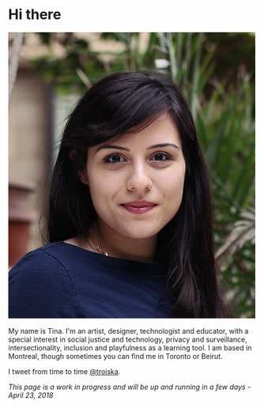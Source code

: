 # Hi there

![image](https://github.com/troiska/my-website/blob/master/portrait.png)

My name is Tina. I'm an artist, designer, technologist and educator, with a special interest in social justice and technology, privacy and surveillance, intersectionality, inclusion and playfulness as a learning tool. I am based in Montreal, though sometimes you can find me in Toronto or Beirut.

I tweet from time to time [@troiska](https://twitter.com/troiska).

_This page is a work in progress and will be up and running in a few days - April 23, 2018_
